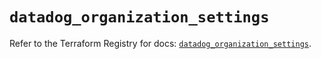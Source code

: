 # `datadog_organization_settings`

Refer to the Terraform Registry for docs: [`datadog_organization_settings`](https://registry.terraform.io/providers/datadog/datadog/3.42.0/docs/resources/organization_settings).
